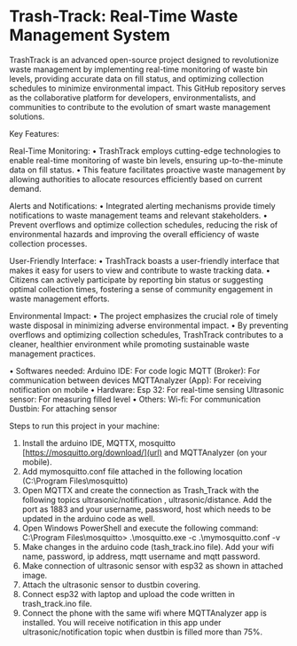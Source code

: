 # Trash-Track: Real-Time Waste Management System

TrashTrack is an advanced open-source project designed to revolutionize waste management by implementing real-time monitoring of waste bin levels, providing accurate data on fill status, and optimizing collection schedules to minimize environmental impact. This GitHub repository serves as the collaborative platform for developers, environmentalists, and communities to contribute to the evolution of smart waste management solutions.

Key Features:

Real-Time Monitoring:
• TrashTrack employs cutting-edge technologies to enable real-time monitoring of waste bin levels, ensuring up-to-the-minute data on fill status.
• This feature facilitates proactive waste management by allowing authorities to allocate resources efficiently based on current demand.

Alerts and Notifications:
• Integrated alerting mechanisms provide timely notifications to waste management teams and relevant stakeholders.
• Prevent overflows and optimize collection schedules, reducing the risk of environmental hazards and improving the overall efficiency of waste collection processes.

User-Friendly Interface:
• TrashTrack boasts a user-friendly interface that makes it easy for users to view and contribute to waste tracking data.
• Citizens can actively participate by reporting bin status or suggesting optimal collection times, fostering a sense of community engagement in waste management efforts.

Environmental Impact:
• The project emphasizes the crucial role of timely waste disposal in minimizing adverse environmental impact.
• By preventing overflows and optimizing collection schedules, TrashTrack contributes to a cleaner, healthier environment while promoting sustainable waste management practices.

• Softwares needed:
    Arduino IDE: For code logic
    MQTT (Broker):  For communication between devices
    MQTTAnalyzer (App): For receiving notification on mobile
• Hardware:
    Esp 32: For real-time sensing
    Ultrasonic sensor: For measuring filled level
• Others:
    Wi-fi: For communication
    Dustbin: For attaching sensor

Steps to run this project in your machine:

1) Install the arduino IDE, MQTTX, mosquitto [https://mosquitto.org/download/](url) and MQTTAnalyzer (on your mobile).
2) Add mymosquitto.conf file attached in the following location (C:\Program Files\mosquitto) 
3) Open MQTTX and create the connection as Trash_Track with the following topics ultrasonic/notification , ultrasonic/distance. Add the port as 1883 and your username, password, host which needs to be updated in the arduino code as well.
4) Open Windows PowerShell and execute the following command:  C:\Program Files\mosquitto> .\mosquitto.exe -c .\mymosquitto.conf -v
5) Make changes in the arduino code (tash_track.ino file). Add your wifi name, password, ip address, mqtt username and mqtt password.
6) Make connection of ultrasonic sensor with esp32 as shown in attached image.
7) Attach the ultrasonic sensor to dustbin covering.
8) Connect esp32 with laptop and upload the code written in trash_track.ino file.
9) Connect the phone with the same wifi where MQTTAnalyzer app is installed. You will receive notification in this app under ultrasonic/notification topic when dustbin is filled more than 75%.
